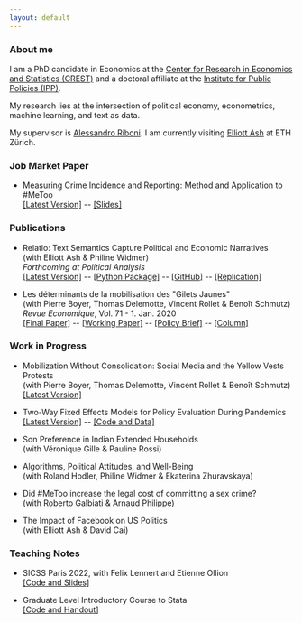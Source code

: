 ```yaml
---
layout: default
---
```


### About me

I am a PhD candidate in Economics at the [Center for Research in Economics and Statistics (CREST)](http://crest.science/) and a doctoral affiliate at the [Institute for Public Policies (IPP)](https://www.ipp.eu/). 

My research lies at the intersection of political economy, econometrics, machine learning, and text as data.

My supervisor is [Alessandro Riboni](https://sites.google.com/site/alessandroriboni/). I am currently visiting [Elliott Ash](https://elliottash.com/) at ETH Zürich.

### Job Market Paper

- Measuring Crime Incidence and Reporting: Method and Application to #MeToo \
[[Latest Version]](https://www.dropbox.com/s/jepq64dfauyo1t6/metoo_crime_v6.pdf?dl=0) -- [[Slides]](https://www.dropbox.com/s/7jex5vdttp7tjq0/Me_Too_Crime___Slides___Sept_2022.pdf?dl=0) 

### Publications

- Relatio: Text Semantics Capture Political and Economic Narratives \
(with Elliott Ash & Philine Widmer) \
*Forthcoming at Political Analysis* \
[[Latest Version]](https://arxiv.org/abs/2108.01720) -- [[Python Package]](https://pypi.org/project/relatio/) -- [[GitHub]](https://github.com/relatio-nlp/relatio/tree/relatio-v0.3) -- [[Replication]](https://dataverse.harvard.edu/dataset.xhtml?persistentId=doi:10.7910/DVN/3BRWKK&faces-redirect=true)

- Les déterminants de la mobilisation des "Gilets Jaunes" \
(with Pierre Boyer, Thomas Delemotte, Vincent Rollet & Benoît Schmutz) \
*Revue Economique*, Vol. 71 - 1. Jan. 2020  \
[[Final Paper]](https://www.cairn.info/revue-economique-2020-1-page-109.htm) -- [[Working Paper]](http://crest.science/RePEc/wpstorage/2019-06.pdf) -- [[Policy Brief]](https://www.lemonde.fr/idees/article/2019/11/15/entre-facebook-et-le-rond-point-la-double-originalite-du-mouvement-des-gilets-jaunes_6019218_3232.html#xtor=AL-32280270) -- [[Column]](https://www.lemonde.fr/idees/article/2019/11/15/entre-facebook-et-le-rond-point-la-double-originalite-du-mouvement-des-gilets-jaunes_6019218_3232.html#xtor=AL-32280270)

### Work in Progress

- Mobilization Without Consolidation: Social Media and the Yellow Vests Protests \
(with Pierre Boyer, Thomas Delemotte, Vincent Rollet & Benoît Schmutz) \
[[Latest Version]](https://www.dropbox.com/s/ax56e7j29jkwvyg/Gilets_Jaunes.pdf?dl=0)

- Two-Way Fixed Effects Models for Policy Evaluation During Pandemics \
[[Latest Version]](https://www.dropbox.com/s/gpofsuuc369hzx6/On_the_Use_of_Two_Way_Fixed_Effects_Models_for_Policy_Evaluation_During_Pandemics.pdf?dl=0) -- [[Code and Data]](https://gitlab.com/germain.gauthier/covid-two-way-fixed-effects.git) 

- Son Preference in Indian Extended Households \
(with Véronique Gille & Pauline Rossi) 

- Algorithms, Political Attitudes, and Well-Being \
(with Roland Hodler, Philine Widmer & Ekaterina Zhuravskaya)

- Did #MeToo increase the legal cost of committing a sex crime? \
(with Roberto Galbiati & Arnaud Philippe)

- The Impact of Facebook on US Politics \
(with Elliott Ash & David Cai)

### Teaching Notes

- SICSS Paris 2022, with Felix Lennert and Etienne Ollion \
[[Code and Slides]](https://github.com/fellennert/sicss-paris-2022)

- Graduate Level Introductory Course to Stata \
[[Code and Handout]](https://gitlab.com/germain.gauthier/code-for-econometrics-101/-/blob/master/poly.md)

